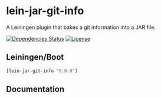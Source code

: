 lein-jar-git-info
=================

A Leiningen plugin that bakes a git information into a JAR file.

[![Dependencies Status](https://jarkeeper.com/druids/lein-jar-git-info/status.png)](https://jarkeeper.com/druids/lein-jar-git-info)
[![License](https://img.shields.io/badge/MIT-Clause-blue.svg)](https://opensource.org/licenses/MIT)


Leiningen/Boot
--------------

```clojure
[lein-jar-git-info "0.0.0"]
```


Documentation
-------------
